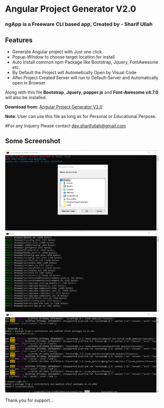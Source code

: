 <h1>Angular Project Generator V2.0</h1>

<h3>ngApp is a Freeware CLI based app, Created by - <strong>Sharif Ullah</strong></h3>

<h2>Features</h2>
<ul>
  <li>Generate Angular project with Just one click.</li>
  <li>Popup-Window to choose target location for install</li>
  <li>Auto Install common npm Package like Bootstrap, Jquery, FontAwesome etc.</li>
  <li>By Default the Project will Autometically Open by Visual Code</li>
  <li>After Project Created Server will run to Default-Server and Automatically open in Browser</li>
</ul>


Along with this file <strong>Bootstrap</strong>, <strong>Jquery</strong>, <strong>popper.js</strong> and <strong>Font-Awesome v4.7.0</strong> will also be installed.

<strong>Download from: </strong><a href="https://github.com/devsharif/AngularProjectGenerator/raw/master/ngApp.exe">Angular Project Generator V2.0</a>

<strong>Note: </strong>User can use this file as long as for Personal or Educational Perpose.

#For any Inquery Please contact dev.sharifullah@gmail.com

<h2>Some Screenshot</h2>

 <img src="https://raw.githubusercontent.com/devsharif/AngularProjectGenerator/master/Screenshot/ngApp_image_01.jpg" alt="ngApp 01">
 <img src="https://raw.githubusercontent.com/devsharif/AngularProjectGenerator/master/Screenshot/ngApp_image_02.jpg" alt="ngApp 02"> 
 <img src="https://raw.githubusercontent.com/devsharif/AngularProjectGenerator/master/Screenshot/ngApp_image_03.jpg" alt="ngApp 03"> 

Thank you for support...
